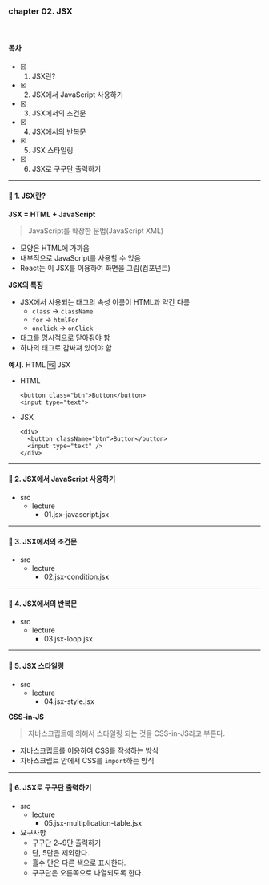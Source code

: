 ### chapter 02. JSX

<br>

#### 목차

- [x] 1.  JSX란?
- [x] 2.  JSX에서 JavaScript 사용하기
- [x] 3.  JSX에서의 조건문
- [x] 4.  JSX에서의 반복문
- [x] 5.  JSX 스타일링
- [x] 6.  JSX로 구구단 출력하기

---

#### 🌱 1. JSX란?

**JSX = HTML + JavaScript**

> JavaScript를 확장한 문법(JavaScript XML)

- 모양은 HTML에 가까움
- 내부적으로 JavaScript를 사용할 수 있음
- React는 이 JSX를 이용하여 화면을 그림(컴포넌트)

**JSX의 특징**

- JSX에서 사용되는 태그의 속성 이름이 HTML과 약간 다름
  - `class` → `className`
  - `for` → `htmlFor`
  - `onclick` → `onClick`
- 태그를 명시적으로 닫아줘야 함
- 하나의 태그로 감싸져 있어야 함

**예시.** HTML 🆚 JSX

- HTML
  ```
  <button class="btn">Button</button>
  <input type="text">
  ```
- JSX
  ```
  <div>
    <button className="btn">Button</button>
    <input type="text" />
  </div>
  ```

---

#### 🌱 2. JSX에서 JavaScript 사용하기

- src
  - lecture
    - 01.jsx-javascript.jsx

---

#### 🌱 3. JSX에서의 조건문

- src
  - lecture
    - 02.jsx-condition.jsx

---

#### 🌱 4. JSX에서의 반복문

- src
  - lecture
    - 03.jsx-loop.jsx

---

#### 🌱 5. JSX 스타일링

- src
  - lecture
    - 04.jsx-style.jsx

**CSS-in-JS**

> 자바스크립트에 의해서 스타일링 되는 것을 CSS-in-JS라고 부른다.

- 자바스크립트를 이용하여 CSS를 작성하는 방식
- 자바스크립트 안에서 CSS를 `import`하는 방식

---

#### 🌱 6. JSX로 구구단 출력하기

- src
  - lecture
    - 05.jsx-multiplication-table.jsx
- 요구사항
  - 구구단 2~9단 출력하기
  - 단, 5단은 제외한다.
  - 홀수 단은 다른 색으로 표시한다.
  - 구구단은 오른쪽으로 나열되도록 한다.
